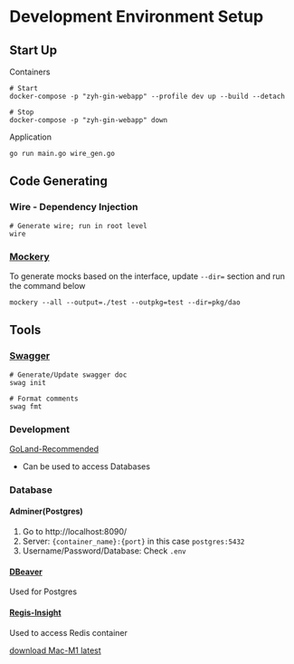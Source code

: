 # Development Environment Setup

## Start Up

Containers

```shell
# Start
docker-compose -p "zyh-gin-webapp" --profile dev up --build --detach
```

```shell
# Stop
docker-compose -p "zyh-gin-webapp" down
```

Application

```shell
go run main.go wire_gen.go
```

## Code Generating

### Wire - Dependency Injection

```shell
# Generate wire; run in root level 
wire
```

### [Mockery](https://github.com/vektra/mockery)

To generate mocks based on the interface, update `--dir=` section and run the command below

```shell
mockery --all --output=./test --outpkg=test --dir=pkg/dao
```

## Tools

### [Swagger](http://localhost:8080/swagger/index.html)

```shell
# Generate/Update swagger doc
swag init
```

```shell
# Format comments
swag fmt
```

###  

### Development

[GoLand-Recommended](https://www.jetbrains.com/go/)

- Can be used to access Databases

### Database

#### Adminer(Postgres)

1. Go to http://localhost:8090/
2. Server: `{container_name}:{port}` in this case `postgres:5432`
3. Username/Password/Database: Check `.env`

#### [DBeaver](https://dbeaver.io/)

Used for Postgres

#### [Regis-Insight](https://redis.com/redis-enterprise/redis-insight/)

Used to access Redis container

[download Mac-M1 latest](https://download.redisinsight.redis.com/latest/RedisInsight-v2-mac-arm64.dmg)
